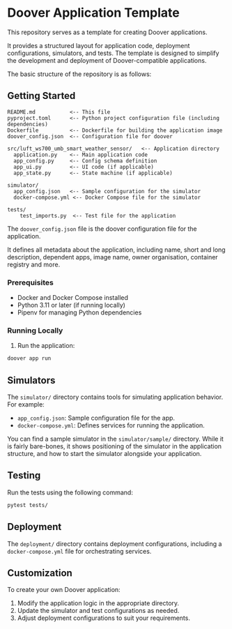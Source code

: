 # Doover Application Template

This repository serves as a template for creating Doover applications.

It provides a structured layout for application code, deployment configurations, simulators, and tests. The template is
designed to simplify the development and deployment of Doover-compatible applications.

The basic structure of the repository is as follows:

## Getting Started

```
README.md           <-- This file
pyproject.toml      <-- Python project configuration file (including dependencies)
Dockerfile          <-- Dockerfile for building the application image
doover_config.json  <-- Configuration file for doover

src/luft_ws700_umb_smart_weather_sensor/   <-- Application directory
  application.py    <-- Main application code
  app_config.py     <-- Config schema definition
  app_ui.py         <-- UI code (if applicable)
  app_state.py      <-- State machine (if applicable)

simulator/
  app_config.json   <-- Sample configuration for the simulator
  docker-compose.yml <-- Docker Compose file for the simulator
  
tests/
    test_imports.py  <-- Test file for the application
```

The `doover_config.json` file is the doover configuration file for the application. 

It defines all metadata about the application, including name, short and long description, 
dependent apps, image name, owner organisation, container registry and more.

### Prerequisites

- Docker and Docker Compose installed
- Python 3.11 or later (if running locally)
- Pipenv for managing Python dependencies

### Running Locally

1. Run the application:

```bash
doover app run
```

## Simulators

The `simulator/` directory contains tools for simulating application behavior. For example:

- `app_config.json`: Sample configuration file for the app.
- `docker-compose.yml`: Defines services for running the application.

You can find a sample simulator in the `simulator/sample/` directory. While it is fairly bare-bones, it shows
positioning of the simulator in the application structure, and how to start the simulator alongside your application.

## Testing

Run the tests using the following command:

```bash
pytest tests/
```

## Deployment

The `deployment/` directory contains deployment configurations, including a `docker-compose.yml` file for orchestrating
services.

## Customization

To create your own Doover application:

1. Modify the application logic in the appropriate directory.
2. Update the simulator and test configurations as needed.
3. Adjust deployment configurations to suit your requirements.
